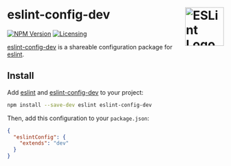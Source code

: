 # eslint-config-dev <a href="https://github.com/eslint/eslint"><img src="https://upload.wikimedia.org/wikipedia/commons/e/e3/ESLint_logo.svg" alt="ESLint Logo" width="90" height="90" align="right"></a>

[![NPM Version][npm-img]][npm-url]
[![Licensing][lic-image]][lic-url]

[eslint-config-dev] is a shareable configuration package for [eslint].

## Install

Add [eslint] and [eslint-config-dev] to your project:

```sh
npm install --save-dev eslint eslint-config-dev
```

Then, add this configuration to your `package.json`:

```json
{
  "eslintConfig": {
    "extends": "dev"
  }
}
```

[npm-url]: https://www.npmjs.com/package/eslint-config-dev
[npm-img]: https://img.shields.io/npm/v/eslint-config-dev.svg
[lic-url]: LICENSE.md
[lic-image]: https://img.shields.io/npm/l/eslint-config-dev.svg
[log-url]: CHANGELOG.md
[log-image]: https://img.shields.io/badge/changelog-md-blue.svg
[git-url]: https://gitter.im/postcss/postcss
[git-image]: https://img.shields.io/badge/chat-gitter-blue.svg

[eslint]: https://github.com/eslint/eslint
[eslint-config-dev]: https://github.com/jonathantneal/eslint-config-dev
